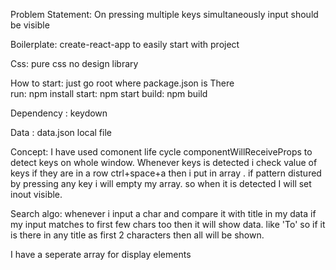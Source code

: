 Problem Statement: On pressing multiple keys simultaneously input should be visible

Boilerplate: create-react-app to easily start with project

Css: pure css no design library

How to start: just go root where package.json is There  
              run: npm install
              start: npm start
              build: npm build

Dependency : keydown      

Data : data.json local file

Concept:
I have used comonent life cycle componentWillReceiveProps to detect keys on
whole window.
Whenever keys is detected i check value of keys if they are in a row ctrl+space+a
then i put in array .
if pattern distured by pressing any key i will empty my array.
so when it is detected I will set inout visible.


Search algo:
whenever i input a char and compare it with title in my data
if my input matches to first few chars too then it will show data.
like 'To'
so if it is there in any title as first 2 characters then all will be shown.

I have a seperate array for display elements
